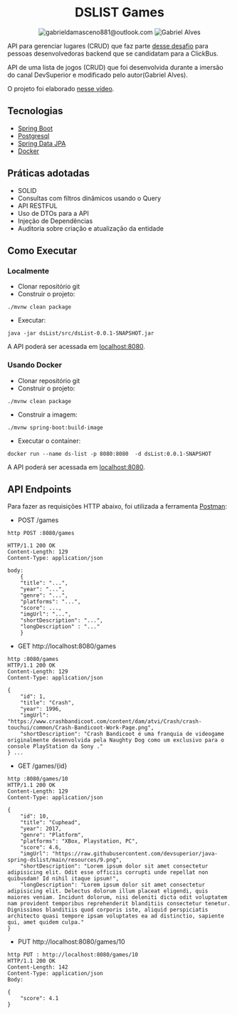<h1 align="center">
  DSLIST Games
</h1>

<p align="center">
 <img src="https://img.shields.io/static/v1?label=Email&message=gabrieldamasceno881@outlook.com&color=8257E5&labelColor=000000" alt="gabrieldamasceno881@outlook.com" />
 <img src="https://img.shields.io/static/v1?label=Linkedin&message=Gabriel Alves&color=8257E5&labelColor=000000" alt="Gabriel Alves" />
</p>

API para gerenciar lugares (CRUD) que faz parte [desse desafio](https://github.com/RocketBus/quero-ser-clickbus/tree/master/testes/backend-developer) para pessoas desenvolvedoras backend que se candidatam para a ClickBus.

API de uma lista de jogos (CRUD) que foi desenvolvida durante a imersão do canal DevSuperior e modificado pelo autor(Gabriel Alves).

O projeto foi elaborado [nesse vídeo](https://youtu.be/SsWZ4O9iWuo).

## Tecnologias
 
- [Spring Boot](https://spring.io/projects/spring-boot)
- [Postgresql](https://www.postgresql.org/docs/)
- [Spring Data JPA](https://docs.spring.io/spring-data/jpa/docs/current/reference/html/)
- [Docker](https://docs.docker.com/)

## Práticas adotadas

- SOLID
- Consultas com filtros dinâmicos usando o Query
- API RESTFUL
- Uso de DTOs para a API
- Injeção de Dependências
- Auditoria sobre criação e atualização da entidade

## Como Executar

### Localmente
- Clonar repositório git
- Construir o projeto:
```
./mvnw clean package
```
- Executar:
```
java -jar dsList/src/dsList-0.0.1-SNAPSHOT.jar
```

A API poderá ser acessada em [localhost:8080](http://localhost:8080).

### Usando Docker

- Clonar repositório git
- Construir o projeto:
```
./mvnw clean package
```
- Construir a imagem:
```
./mvnw spring-boot:build-image
```
- Executar o container:
```
docker run --name ds-list -p 8080:8080  -d dsList:0.0.1-SNAPSHOT
```

A API poderá ser acessada em [localhost:8080](http://localhost:8080).

## API Endpoints

Para fazer as requisições HTTP abaixo, foi utilizada a ferramenta [Postman](https://www.postman.com/api-documentation-tool/):

- POST /games
```
http POST :8080/games

HTTP/1.1 200 OK
Content-Length: 129
Content-Type: application/json

body: 
    {
    "title": "...",
    "year": "...",
    "genre": "...",
    "platforms": "...",
    "score": ...,
    "imgUrl": "...",
    "shortDescription": "...",
    "longDescription" : "..."
    }

```

- GET http://localhost:8080/games
```
http :8080/games
HTTP/1.1 200 OK
Content-Length: 129
Content-Type: application/json

{
    "id": 1,
    "title": "Crash",
    "year": 1996,
    "imgUrl": "https://www.crashbandicoot.com/content/dam/atvi/Crash/crash-touchui/common/Crash-Bandicoot-Work-Page.png",
    "shortDescription": "Crash Bandicoot é uma franquia de videogame originalmente desenvolvida pela Naughty Dog como um exclusivo para o console PlayStation da Sony ."
} ...
```

- GET /games/{id}
```
http :8080/games/10
HTTP/1.1 200 OK
Content-Length: 129
Content-Type: application/json

{
    "id": 10,
    "title": "Cuphead",
    "year": 2017,
    "genre": "Platform",
    "platforms": "XBox, Playstation, PC",
    "score": 4.6,
    "imgUrl": "https://raw.githubusercontent.com/devsuperior/java-spring-dslist/main/resources/9.png",
    "shortDescription": "Lorem ipsum dolor sit amet consectetur adipisicing elit. Odit esse officiis corrupti unde repellat non quibusdam! Id nihil itaque ipsum!",
    "longDescription": "Lorem ipsum dolor sit amet consectetur adipisicing elit. Delectus dolorum illum placeat eligendi, quis maiores veniam. Incidunt dolorum, nisi deleniti dicta odit voluptatem nam provident temporibus reprehenderit blanditiis consectetur tenetur. Dignissimos blanditiis quod corporis iste, aliquid perspiciatis architecto quasi tempore ipsam voluptates ea ad distinctio, sapiente qui, amet quidem culpa."
}

```

- PUT http://localhost:8080/games/10
```
http PUT : http://localhost:8080/games/10
HTTP/1.1 200 OK
Content-Length: 142
Content-Type: application/json
Body: 

{
    "score": 4.1
}

```
